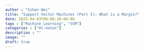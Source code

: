```yaml
---
author : "Sihan Wei"
title: "Support Vector Machines (Part I): What is a Margin?"
date: 2025-04-03T00:08:20-04:00
tags : ["Machine Learning", "SVM"]
categories : ["ml-notes"]
description : ""
image: ""
draft: true
---
```


